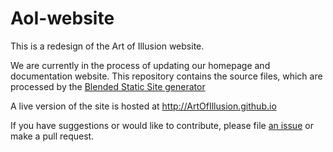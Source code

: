 # AoI-website
This is a redesign of the Art of Illusion website.

We are currently in the process of updating our homepage and
documentation website. This repository contains the source files,
which are processed by the
[Blended Static Site generator](https://github.com/BlendedSiteGenerator/Blended)

A live version of the site is hosted at http://ArtOfIllusion.github.io

If you have suggestions or would like to contribute, please file [an
issue](https://github.com/ArtOfIllusion/AOI-website/issues) or make a pull request.
